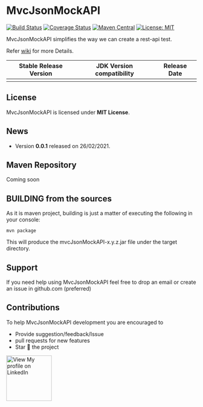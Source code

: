 # MvcJsonMockAPI
[![Build Status](https://travis-ci.org/dexecutor/dexecutor-core.svg?branch=master)](https://travis-ci.org/dexecutor/dexecutor-core)
[![Coverage Status](https://coveralls.io/repos/github/dexecutor/dexecutor-core/badge.svg?branch=master)](https://coveralls.io/github/dexecutor/dexecutor-core?branch=master)
[![Maven Central](https://maven-badges.herokuapp.com/maven-central/com.github.dexecutor/dexecutor-core/badge.svg)](https://maven-badges.herokuapp.com/maven-central/com.github.dexecutor/dexecutor-core)
[![License: MIT](https://img.shields.io/badge/License-MIT-yellow.svg)](https://opensource.org/licenses/MIT)


MvcJsonMockAPI simplifies the way we can create a rest-api test.

Refer [wiki](https://github.com/carloshn90/mvcJsonMockAPI/wiki) for more Details.


| Stable Release Version | JDK Version compatibility | Release Date |
| ------------- | ------------- | ------------|
|   |  |  |

## License

MvcJsonMockAPI is licensed under **MIT License**.

## News
* Version **0.0.1** released on 26/02/2021.

## Maven Repository

Coming soon

## BUILDING from the sources

As it is maven project, building is just a matter of executing the following in your console:

	mvn package

This will produce the mvcJsonMockAPI-x.y.z.jar file under the target directory.

## Support
If you need help using MvcJsonMockAPI feel free to drop an email or create an issue in github.com (preferred)

## Contributions
To help MvcJsonMockAPI development you are encouraged to
* Provide suggestion/feedback/Issue
* pull requests for new features
* Star :star2: the project

<a href="https://www.linkedin.com/in/carlos-hernandez-navarro/"><img width="120" heigh="16" alt="View My profile on LinkedIn" src="https://cdn.business2community.com/wp-content/uploads/2016/02/View-my-LinkedIn-profile-image-3-300x140.png.png"></a>
	
